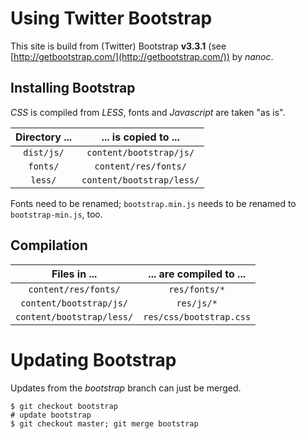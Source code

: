 # Using Twitter Bootstrap

This site is build from (Twitter) Bootstrap **v3.3.1** (see
[http://getbootstrap.com/](http://getbootstrap.com/)) by *nanoc*.

## Installing Bootstrap

*CSS* is compiled from *LESS*, fonts and *Javascript* are taken
"as is".

| Directory ... |   ... is copied to ...     |
|:-------------:|:--------------------------:|
| `dist/js/`    | `content/bootstrap/js/`    |
| `fonts/`      | `content/res/fonts/`       |
| `less/`       | `content/bootstrap/less/`  |

Fonts need to be renamed; `bootstrap.min.js` needs to be renamed to
`bootstrap-min.js`, too.

## Compilation

|       Files in ...         |   ... are compiled to ...    |
|:--------------------------:|:----------------------------:|
| `content/res/fonts/`       |        `res/fonts/*`         |
| `content/bootstrap/js/`    |          `res/js/*`          |
| `content/bootstrap/less/`  |   `res/css/bootstrap.css`    |

# Updating Bootstrap

Updates from the *bootstrap* branch can just be merged.

    $ git checkout bootstrap
    # update bootstrap
    $ git checkout master; git merge bootstrap
